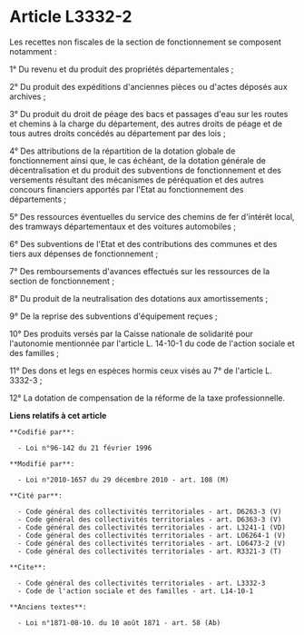 # Article L3332-2

Les recettes non fiscales de la section de fonctionnement se composent notamment : 

1° Du revenu et du produit des propriétés départementales ; 

2° Du produit des expéditions d'anciennes pièces ou d'actes déposés aux archives ; 

3° Du produit du droit de péage des bacs et passages d'eau sur les routes et chemins à la charge du département, des autres
droits de péage et de tous autres droits concédés au département par des lois ; 

4° Des attributions de la répartition de la dotation globale de fonctionnement ainsi que, le cas échéant, de la dotation
générale de décentralisation et du produit des subventions de fonctionnement et des versements résultant des mécanismes de
péréquation et des autres concours financiers apportés par l'Etat au fonctionnement des départements ; 

5° Des ressources éventuelles du service des chemins de fer d'intérêt local, des tramways départementaux et des voitures
automobiles ; 

6° Des subventions de l'Etat et des contributions des communes et des tiers aux dépenses de fonctionnement ; 

7° Des remboursements d'avances effectués sur les ressources de la section de fonctionnement ; 

8° Du produit de la neutralisation des dotations aux amortissements ; 

9° De la reprise des subventions d'équipement reçues ; 

10° Des produits versés par la Caisse nationale de solidarité pour l'autonomie mentionnée par l'article L. 14-10-1 du code de
l'action sociale et des familles ; 

11° Des dons et legs en espèces hormis ceux visés au 7° de l'article L. 3332-3 ;

12° La dotation de compensation de la réforme de la taxe professionnelle.

**Liens relatifs à cet article**

	**Codifié par**:

	  - Loi n°96-142 du 21 février 1996

	**Modifié par**:

	  - Loi n°2010-1657 du 29 décembre 2010 - art. 108 (M)

	**Cité par**:

	  - Code général des collectivités territoriales - art. D6263-3 (V)
	  - Code général des collectivités territoriales - art. D6363-3 (V)
	  - Code général des collectivités territoriales - art. L3241-1 (VD)
	  - Code général des collectivités territoriales - art. LO6264-1 (V)
	  - Code général des collectivités territoriales - art. LO6473-2 (V)
	  - Code général des collectivités territoriales - art. R3321-3 (T)

	**Cite**:

	  - Code général des collectivités territoriales - art. L3332-3
	  - Code de l'action sociale et des familles - art. L14-10-1

	**Anciens textes**:

	  - Loi n°1871-08-10. du 10 août 1871 - art. 58 (Ab)
